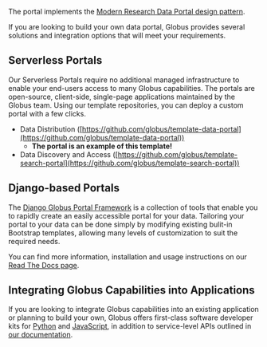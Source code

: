 The portal implements the [Modern Research Data Portal design pattern](https://peerj.com/articles/cs-144/).

If you are looking to build your own data portal, Globus provides several solutions and integration options that will meet your requirements.

## Serverless Portals

Our Serverless Portals require no additional managed infrastructure to enable your end-users access to many Globus capabilities. The portals are open-source, client-side, single-page applications maintained by the Globus team. Using our template repositories, you can deploy a custom portal with a few clicks.

- Data Distribution ([https://github.com/globus/template-data-portal](https://github.com/globus/template-data-portal))
  - **The portal is an example of this template!**
- Data Discovery and Access ([https://github.com/globus/template-search-portal](https://github.com/globus/template-search-portal))

## Django-based Portals

The [Django Globus Portal Framework](https://github.com/globus/django-globus-portal-framework) is a collection of tools that enable you to rapidly create an easily accessible portal for your data. Tailoring your portal to your data can be done simply by modifying existing bulit-in Bootstrap templates, allowing many levels of customization to suit the required needs.

You can find more information, installation and usage instructions on our [Read The Docs page](https://django-globus-portal-framework.readthedocs.io/en/stable/).

## Integrating Globus Capabilities into Applications

If you are looking to integrate Globus capabilities into an existing application or planning to build your own, Globus offers first-class software developer kits for [Python](https://globus-sdk-python.readthedocs.io/en/stable/) and [JavaScript](https://github.com/globus/globus-sdk-javascript#readme), in addition to service-level APIs outlined in [our documentation](https://docs.globus.org/).

